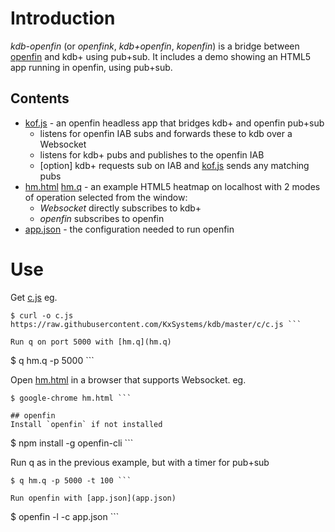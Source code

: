 

# Introduction
*kdb-openfin* (or *openfink*, *kdb+openfin*, *kopenfin*) 
 is a bridge between [openfin](http://openfin.co/) and kdb+ using pub+sub.  It includes a demo showing an HTML5 app running in openfin, using pub+sub.

## Contents
 - [kof.js](kof.js) - an openfin headless app that bridges kdb+ and openfin pub+sub
   - listens for openfin IAB subs and forwards these to kdb over a Websocket
   - listens for kdb+ pubs and publishes to the openfin IAB
   - [option] kdb+ requests sub on IAB and [kof.js](kof.js) sends any matching pubs
 - [hm.html](hm.html) [hm.q](hm.q) - an example HTML5 heatmap on localhost with 2 modes of operation selected from the window:
   - *Websocket* directly subscribes to kdb+
   - *openfin* subscribes to openfin
 - [app.json](app.json) - the configuration needed to run openfin

# Use
Get [c.js](https://raw.githubusercontent.com/KxSystems/kdb/master/c/c.js) eg. 
```
$ curl -o c.js https://raw.githubusercontent.com/KxSystems/kdb/master/c/c.js ```

Run q on port 5000 with [hm.q](hm.q)
```
$ q hm.q -p 5000 ```

Open [hm.html](hm.html) in a browser that supports Websocket.  eg.
```
$ google-chrome hm.html ```

## openfin 
Install `openfin` if not installed
```
$ npm install -g openfin-cli ```

Run q as in the previous example, but with a timer for pub+sub
```
$ q hm.q -p 5000 -t 100 ```

Run openfin with [app.json](app.json) 
```
$ openfin -l -c app.json ```

